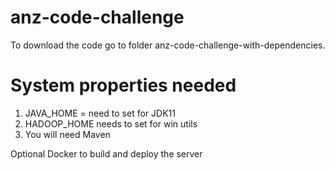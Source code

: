 # anz-code-challenge

To download the code go to folder anz-code-challenge-with-dependencies.

# System properties needed
1. JAVA_HOME = need to set for JDK11
2. HADOOP_HOME needs to set for win utils
3. You will need Maven

Optional Docker to build and deploy the server

